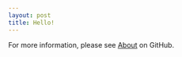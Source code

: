 ```yaml
---
layout: post
title: Hello!
---
```


For more information, please see [About](https://sasankpagolu.github.io/about/) on GitHub.
